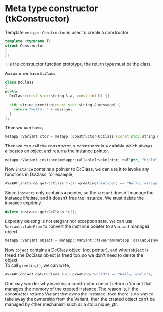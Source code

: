 [//]: # (Auto generated file, don't modify this file.)

# Meta type constructor (tkConstructor)

Template `metapp::Constructor` is used to create a constructor.  

```c++
template <typename T>
struct Constructor
{
};
```
`T` is the constructor function prototype, the return type must be the class.

Assume we have `DcClass`,  

```c++
class DcClass
{
public:
  DcClass(const std::string & a, const int b) {}

  std::string greeting(const std::string & message) {
    return "Hello, " + message;
  }
};
```

Then we can have,

```c++
metapp::Variant ctor = metapp::Constructor<DcClass (const std::string &, const int)>();
```

Then we can call the constructor, a constructor is a callable which always allocates an object
and returns the instance pointer.  

```c++
metapp::Variant instance(metapp::callableInvoke(ctor, nullptr, "hello", 5));
```

Now `instance` contains a pointer to DcClass, we can use it to invoke any functions in DcClass, for example,

```c++
ASSERT(instance.get<DcClass *>()->greeting("metapp") == "Hello, metapp");
```

Since `instance` only contains a pointer, so the `Variant` doesn't manage the instance lifetime,
and it doesn't free the instance. We must delete the instance explicitly.  

```c++
delete instance.get<DcClass *>();
```

Explicitly deleting is not elegant nor exception safe. We can use `Variant::takeFrom` to convert
the instance pointer to a `Variant` managed object.  

```c++
metapp::Variant object = metapp::Variant::takeFrom(metapp::callableInvoke(ctor, nullptr, "hello", 5));
```

Now `object` contains a DcClass object (not pointer), and when `object` is freed,
the DcClass object is freed too, so we don't need to delete the object.  
To call `greeting()`, we can write,  

```c++
ASSERT(object.get<DcClass &>().greeting("world") == "Hello, world");
```

One may wonder why invoking a constructor doesn't return a Variant that manages the memory of the created instance. The reason is,
if the constructor returns Variant that owns the instance, then there is no way to take away the ownership from the Variant,
then the created object can't be managed by other mechanism such as a std::unique_ptr.